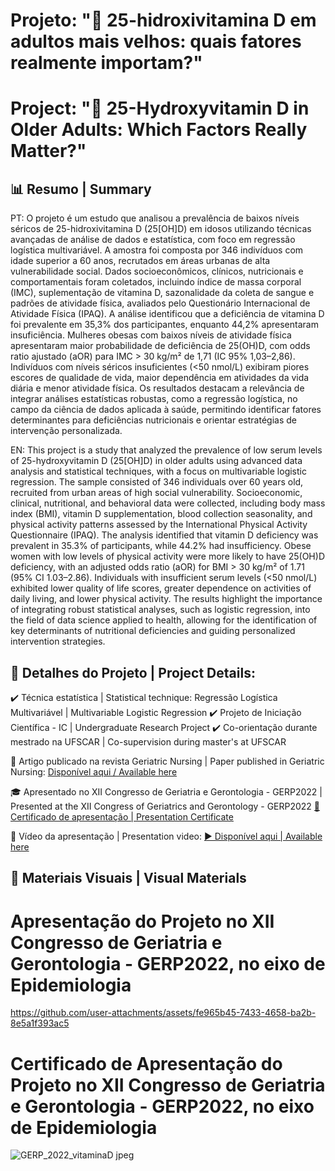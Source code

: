 # Projeto: "🧪 25-hidroxivitamina D em adultos mais velhos: quais fatores realmente importam?"

# Project: "🧪 25-Hydroxyvitamin D in Older Adults: Which Factors Really Matter?"

## 📊 Resumo | Summary

PT:
O projeto é um estudo que analisou a prevalência de baixos níveis séricos de 25-hidroxivitamina D (25[OH]D) em idosos utilizando técnicas avançadas de análise de dados e estatística, com foco em regressão logística multivariável. A amostra foi composta por 346 indivíduos com idade superior a 60 anos, recrutados em áreas urbanas de alta vulnerabilidade social. Dados socioeconômicos, clínicos, nutricionais e comportamentais foram coletados, incluindo índice de massa corporal (IMC), suplementação de vitamina D, sazonalidade da coleta de sangue e padrões de atividade física, avaliados pelo Questionário Internacional de Atividade Física (IPAQ). A análise identificou que a deficiência de vitamina D foi prevalente em 35,3% dos participantes, enquanto 44,2% apresentaram insuficiência. Mulheres obesas com baixos níveis de atividade física apresentaram maior probabilidade de deficiência de 25(OH)D, com odds ratio ajustado (aOR) para IMC > 30 kg/m² de 1,71 (IC 95% 1,03–2,86). Indivíduos com níveis séricos insuficientes (<50 nmol/L) exibiram piores escores de qualidade de vida, maior dependência em atividades da vida diária e menor atividade física. Os resultados destacam a relevância de integrar análises estatísticas robustas, como a regressão logística, no campo da ciência de dados aplicada à saúde, permitindo identificar fatores determinantes para deficiências nutricionais e orientar estratégias de intervenção personalizada.

EN:
This project is a study that analyzed the prevalence of low serum levels of 25-hydroxyvitamin D (25[OH]D) in older adults using advanced data analysis and statistical techniques, with a focus on multivariable logistic regression. The sample consisted of 346 individuals over 60 years old, recruited from urban areas of high social vulnerability. Socioeconomic, clinical, nutritional, and behavioral data were collected, including body mass index (BMI), vitamin D supplementation, blood collection seasonality, and physical activity patterns assessed by the International Physical Activity Questionnaire (IPAQ). The analysis identified that vitamin D deficiency was prevalent in 35.3% of participants, while 44.2% had insufficiency. Obese women with low levels of physical activity were more likely to have 25(OH)D deficiency, with an adjusted odds ratio (aOR) for BMI > 30 kg/m² of 1.71 (95% CI 1.03–2.86). Individuals with insufficient serum levels (<50 nmol/L) exhibited lower quality of life scores, greater dependence on activities of daily living, and lower physical activity. The results highlight the importance of integrating robust statistical analyses, such as logistic regression, into the field of data science applied to health, allowing for the identification of key determinants of nutritional deficiencies and guiding personalized intervention strategies.

## 📌 Detalhes do Projeto | Project Details:

✔️ Técnica estatística | Statistical technique: Regressão Logística Multivariável | Multivariable Logistic Regression
✔️ Projeto de Iniciação Científica - IC | Undergraduate Research Project
✔️ Co-orientação durante mestrado na UFSCAR | Co-supervision during master's at UFSCAR

📄 Artigo publicado na revista Geriatric Nursing | Paper published in Geriatric Nursing: [Disponível aqui / Available here](https://www.sciencedirect.com/science/article/abs/pii/S0197457222000143?via%3Dihub)

🎓 Apresentado no XII Congresso de Geriatria e Gerontologia - GERP2022 | Presented at the XII Congress of Geriatrics and Gerontology - GERP2022
[📜 Certificado de apresentação | Presentation Certificate](https://drive.google.com/file/d/1Oxrp7M99lo85o3MCDcOs4v27qhhswdZA/view?usp=sharing)

🎥 Vídeo da apresentação | Presentation video: 
[▶️ Disponível aqui | Available here](https://drive.google.com/file/d/1uHnWYF873g9nDG2t860FqBU2QbAzoJIK/view?usp=sharing)
  

## 📸 Materiais Visuais | Visual Materials


# Apresentação do Projeto no XII Congresso de Geriatria e Gerontologia - GERP2022, no eixo de Epidemiologia

https://github.com/user-attachments/assets/fe965b45-7433-4658-ba2b-8e5a1f393ac5


# Certificado de Apresentação do Projeto no XII Congresso de Geriatria e Gerontologia - GERP2022, no eixo de Epidemiologia

![GERP_2022_vitaminaD jpeg](https://github.com/user-attachments/assets/764fe7ef-5b8d-4cb1-acc7-5d0919550e95)


